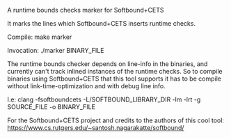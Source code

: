 A runtime bounds checks marker for Softbound+CETS

It marks the lines which Softbound+CETS inserts runtime checks.

Compile: make marker

Invocation: ./marker BINARY_FILE

The runtime bounds checker depends on line-info in the binaries, and currently can't track inlined instances of the runtime checks. So to compile binaries using Softbound+CETS that this tool supports it has to be compile without link-time-optimization and with debug line info.

I.e: clang -fsoftboundcets -L/SOFTBOUND_LIBRARY_DIR -lm -lrt -g SOURCE_FILE -o BINARY_FILE

For the Softbound+CETS project and credits to the authors of this cool tool:
https://www.cs.rutgers.edu/~santosh.nagarakatte/softbound/

